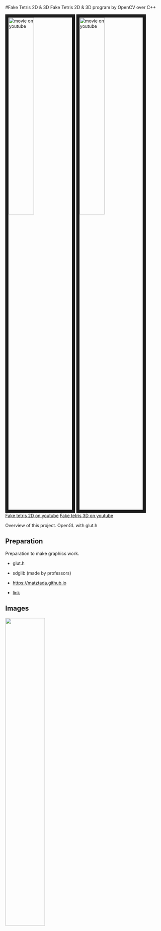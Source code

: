 #Fake Tetris 2D & 3D
Fake Tetris 2D & 3D program by OpenCV over C++  

<a href="http://www.youtube.com/watch?feature=player_embedded&v=3JQxXLnwwAM
" target="_blank"><img src="http://img.youtube.com/vi/3JQxXLnwwAM/0.jpg " 
alt="movie on youtube" width=40% border="10" /></a>
<a href="http://www.youtube.com/watch?feature=player_embedded&v=bJmyOp9YOgo
" target="_blank"><img src="http://img.youtube.com/vi/bJmyOp9YOgo/0.jpg " 
alt="movie on youtube" width=40% border="10" /></a>  
[Fake tetris 2D on youtube](https://www.youtube.com/watch?v=3JQxXLnwwAM) [Fake tetris 3D on youtube](https://www.youtube.com/watch?v=bJmyOp9YOgo)  

Overview of this project.
OpenGL with glut.h

## Preparation
Preparation to make graphics work.  

* glut.h
* sdglib (made by professors)

* <https://matztada.github.io>  
* [link](https://matztada.github.io)

## Images

<a><img src="https://matztada.github.io/images/logo.jpg" alt="" width=50%></a>  